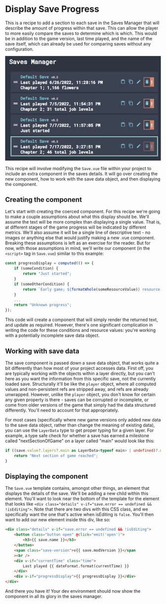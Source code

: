 # Display Save Progress

This is a recipe to add a section to each save in the Saves Manager that will describe the amount of progress within that save. This can allow the player to more easily compare the saves to determine which is which. This would be in addition to the game version, last time played, and the name of the save itself, which can already be used for comparing saves without any configuration.

![save progress display](./save-progress.png)

This recipe will involve modifying the `Save.vue` file within your project to include an extra component in the saves details. It will go over creating the new component, how to work with the save data object, and then displaying the component.

## Creating the component

Let's start with creating the coerced component. For this recipe we're going to make a couple assumptions about what this display should be. We'll assume the text will be more complex than displaying a single value. That is, at different stages of the game progress will be indicated by different metrics. We'll also assume it will be a single line of descriptive text - no images or anything else that would justify making a new .vue component. Breaking these assumptions is left as an exercise for the reader. But for now, with those assumptions in mind, we'll write our component (in the `<script>` tag in `Save.vue`) similar to this example:

```ts
const progressDisplay = computed(() => {
	if (someCondition) {
		return "Just started";
	}
	if (someOtherCondition) {
		return `Early game; ${formatWhole(someResourceValue)} resource name`;
	}
	...
	return "Unknown progress";
});
```

This code will create a component that will simply render the returned text, and update as required. However, there's one significant complication in writing the code for these conditions and resource values: you're working with a potentially incomplete save data object.

## Working with save data

The save component is passed down a save data object, that works quite a bit differently than how most of your project accesses data. First off, you are typically working with the objects within a layer directly, but you can't here as you want the information from this specific save, not the currently loaded save. Structurally it'll be like the `player` object, where all computed values and non-persistent refs are stripped away, and refs are already unwrapped. However, unlike the `player` object, you don't know for certain any given property is there - saves can be corrupted or incomplete, or come from older versions of the game that simply had the data structured differently. You'll need to account for that appropriately.

For most cases (specifically where new game versions only added new data to the save data object, rather than change the meaning of existing data), you can use the `LayerData` type to get proper typing for a given layer. For example, a type safe check for whether a save has earned a milestone called "nextSectionOfGame" on a layer called "main" would look like this:

```ts
if ((save.value?.layers?.main as LayerData<typeof main> | undefined)?.nextSectionOfGame.earned ?? false) {
	return "Next section of game reached";
}
```

## Displaying the component

The `Save.vue` template contains, amongst other things, an element that displays the details of the save. We'll be adding a new child within this element. You'll want to look near the bottom of the template for the element that looks like `<div class="details" v-if="save.error == undefined && !isEditing">`. Note that there are _two_ divs with this CSS class, and we specifically want the one that's active when isEditing is `false`. You'll then want to add our new element inside this div, like so:

```html
<div class="details" v-if="save.error == undefined && !isEditing">
    <button class="button open" @click="emit('open')">
        <h3>{{ save.name }}</h3>
    </button>
    <span class="save-version">v{{ save.modVersion }}</span
    ><br />
    <div v-if="currentTime" class="time">
        Last played {{ dateFormat.format(currentTime) }}
    </div>
    <div v-if="progressDisplay">{{ progressDisplay }}</div>
</div>
```

And there you have it! Your dev environment should now show the component in all its glory in the saves manager.
